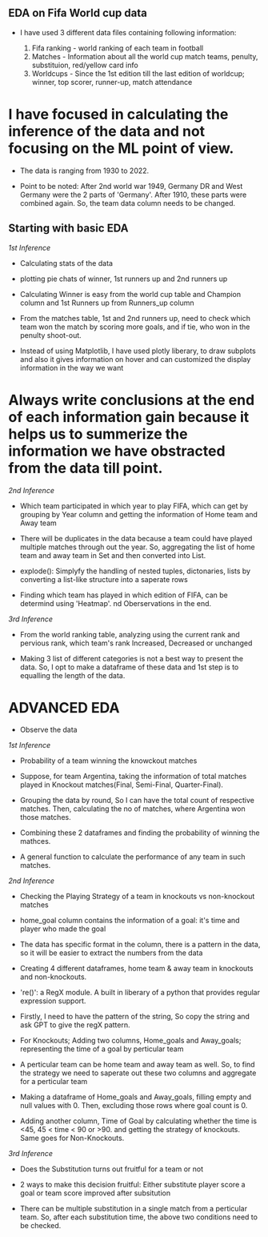 ## EDA on Fifa World cup data

- I have used 3 different data files containing following information:

  1. Fifa ranking - world ranking of each team in football
  2. Matches - Information about all the world cup match teams, penulty, substituion, red/yellow card info
  3. Worldcups - Since the 1st edition till the last edition of worldcup; winner, top scorer, runner-up, match attendance

# I have focused in calculating the inference of the data and not focusing on the ML point of view.

- The data is ranging from 1930 to 2022.

- Point to be noted: After 2nd world war 1949, Germany DR and West Germany were the 2 parts of 'Germany'. After 1910, these parts were combined again. So, the team data column needs to be changed.

## Starting with basic EDA

_1st Inference_

- Calculating stats of the data

- plotting pie chats of winner, 1st runners up and 2nd runners up

- Calculating Winner is easy from the world cup table and Champion column and 1st Runners up from Runners_up column

- From the matches table, 1st and 2nd runners up, need to check which team won the match by scoring more goals, and if tie, who won in the penulty shoot-out.

- Instead of using Matplotlib, I have used plotly liberary, to draw subplots and also it gives information on hover and can customized the display information in the way we want

# Always write conclusions at the end of each information gain because it helps us to summerize the information we have obstracted from the data till point.

_2nd Inference_

- Which team participated in which year to play FIFA, which can get by grouping by Year column and getting the information of Home team and Away team

- There will be duplicates in the data because a team could have played multiple matches through out the year. So, aggregating the list of home team and away team in Set and then converted into List.

- explode(): Simplyfy the handling of nested tuples, dictonaries, lists by converting a list-like structure into a saperate rows

- Finding which team has played in which edition of FIFA, can be determind using 'Heatmap'. nd Oberservations in the end.

_3rd Inference_

- From the world ranking table, analyzing using the current rank and pervious rank, which team's rank Increased, Decreased or unchanged

- Making 3 list of different categories is not a best way to present the data. So, I opt to make a dataframe of these data and 1st step is to equalling the length of the data.

# ADVANCED EDA

- Observe the data

_1st Inference_

- Probability of a team winning the knowckout matches

- Suppose, for team Argentina, taking the information of total matches played in Knockout matches(Final, Semi-Final, Quarter-Final).

- Grouping the data by round, So I can have the total count of respective matches. Then, calculating the no of matches, where Argentina won those matches.

- Combining these 2 dataframes and finding the probability of winning the mathces.

- A general function to calculate the performance of any team in such matches.

_2nd Inference_

- Checking the Playing Strategy of a team in knockouts vs non-knockout matches

- home_goal column contains the information of a goal: it's time and player who made the goal

- The data has specific format in the column, there is a pattern in the data, so it will be easier to extract the numbers from the data

- Creating 4 different dataframes, home team & away team in knockouts and non-knockouts.

- 're()': a RegX module. A built in liberary of a python that provides regular expression support.

- Firstly, I need to have the pattern of the string, So copy the string and ask GPT to give the regX pattern.

- For Knockouts; Adding two columns, Home_goals and Away_goals; representing the time of a goal by perticular team

- A perticular team can be home team and away team as well. So, to find the strategy we need to saperate out these two columns and aggregate for a perticular team

- Making a dataframe of Home_goals and Away_goals, filling empty and null values with 0. Then, excluding those rows where goal count is 0.

- Adding another column, Time of Goal by calculating whether the time is <45, 45 < time < 90 or >90. and getting the strategy of knockouts. Same goes for Non-Knockouts.

_3rd Inference_

- Does the Substitution turns out fruitful for a team or not

- 2 ways to make this decision fruitful: Either substitute player score a goal or team score improved after subsitution

- There can be multiple substitution in a single match from a perticular team. So, after each substitution time, the above two conditions need to be checked.
